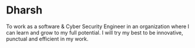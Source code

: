 # Dharsh
To work as a software &amp; Cyber Security Engineer in an organization where I can learn and grow to my full potential. I will try my best to be innovative, punctual and efficient in my work.
